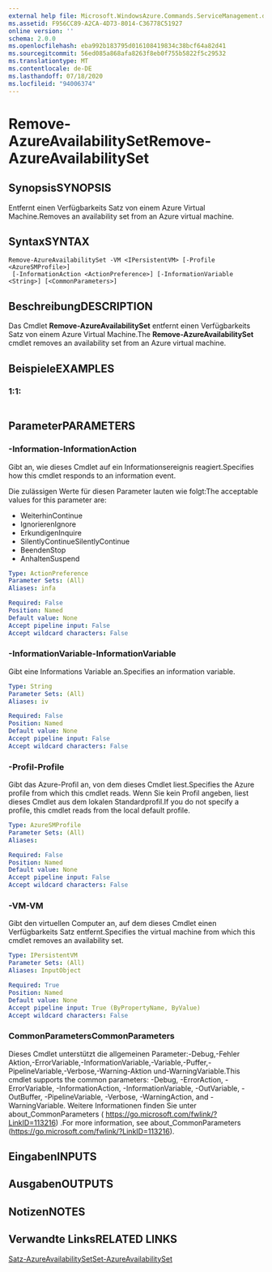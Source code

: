```yaml
---
external help file: Microsoft.WindowsAzure.Commands.ServiceManagement.dll-Help.xml
ms.assetid: F956CC89-A2CA-4D73-8014-C36778C51927
online version: ''
schema: 2.0.0
ms.openlocfilehash: eba992b183795d016108419834c38bcf64a82d41
ms.sourcegitcommit: 56ed085a868afa8263f8eb0f755b5822f5c29532
ms.translationtype: MT
ms.contentlocale: de-DE
ms.lasthandoff: 07/18/2020
ms.locfileid: "94006374"
---
```

# <span data-ttu-id="29f01-101">Remove-AzureAvailabilitySet</span><span class="sxs-lookup"><span data-stu-id="29f01-101">Remove-AzureAvailabilitySet</span></span>

## <span data-ttu-id="29f01-102">Synopsis</span><span class="sxs-lookup"><span data-stu-id="29f01-102">SYNOPSIS</span></span>
<span data-ttu-id="29f01-103">Entfernt einen Verfügbarkeits Satz von einem Azure Virtual Machine.</span><span class="sxs-lookup"><span data-stu-id="29f01-103">Removes an availability set from an Azure virtual machine.</span></span>

## <span data-ttu-id="29f01-104">Syntax</span><span class="sxs-lookup"><span data-stu-id="29f01-104">SYNTAX</span></span>

```
Remove-AzureAvailabilitySet -VM <IPersistentVM> [-Profile <AzureSMProfile>]
 [-InformationAction <ActionPreference>] [-InformationVariable <String>] [<CommonParameters>]
```

## <span data-ttu-id="29f01-105">Beschreibung</span><span class="sxs-lookup"><span data-stu-id="29f01-105">DESCRIPTION</span></span>
<span data-ttu-id="29f01-106">Das Cmdlet **Remove-AzureAvailabilitySet** entfernt einen Verfügbarkeits Satz von einem Azure Virtual Machine.</span><span class="sxs-lookup"><span data-stu-id="29f01-106">The **Remove-AzureAvailabilitySet** cmdlet removes an availability set from an Azure virtual machine.</span></span>

## <span data-ttu-id="29f01-107">Beispiele</span><span class="sxs-lookup"><span data-stu-id="29f01-107">EXAMPLES</span></span>

### <span data-ttu-id="29f01-108">1:</span><span class="sxs-lookup"><span data-stu-id="29f01-108">1:</span></span>
```

```

## <span data-ttu-id="29f01-109">Parameter</span><span class="sxs-lookup"><span data-stu-id="29f01-109">PARAMETERS</span></span>

### <span data-ttu-id="29f01-110">-Information</span><span class="sxs-lookup"><span data-stu-id="29f01-110">-InformationAction</span></span>
<span data-ttu-id="29f01-111">Gibt an, wie dieses Cmdlet auf ein Informationsereignis reagiert.</span><span class="sxs-lookup"><span data-stu-id="29f01-111">Specifies how this cmdlet responds to an information event.</span></span>

<span data-ttu-id="29f01-112">Die zulässigen Werte für diesen Parameter lauten wie folgt:</span><span class="sxs-lookup"><span data-stu-id="29f01-112">The acceptable values for this parameter are:</span></span>

- <span data-ttu-id="29f01-113">Weiterhin</span><span class="sxs-lookup"><span data-stu-id="29f01-113">Continue</span></span>
- <span data-ttu-id="29f01-114">Ignorieren</span><span class="sxs-lookup"><span data-stu-id="29f01-114">Ignore</span></span>
- <span data-ttu-id="29f01-115">Erkundigen</span><span class="sxs-lookup"><span data-stu-id="29f01-115">Inquire</span></span>
- <span data-ttu-id="29f01-116">SilentlyContinue</span><span class="sxs-lookup"><span data-stu-id="29f01-116">SilentlyContinue</span></span>
- <span data-ttu-id="29f01-117">Beenden</span><span class="sxs-lookup"><span data-stu-id="29f01-117">Stop</span></span>
- <span data-ttu-id="29f01-118">Anhalten</span><span class="sxs-lookup"><span data-stu-id="29f01-118">Suspend</span></span>

```yaml
Type: ActionPreference
Parameter Sets: (All)
Aliases: infa

Required: False
Position: Named
Default value: None
Accept pipeline input: False
Accept wildcard characters: False
```

### <span data-ttu-id="29f01-119">-InformationVariable</span><span class="sxs-lookup"><span data-stu-id="29f01-119">-InformationVariable</span></span>
<span data-ttu-id="29f01-120">Gibt eine Informations Variable an.</span><span class="sxs-lookup"><span data-stu-id="29f01-120">Specifies an information variable.</span></span>

```yaml
Type: String
Parameter Sets: (All)
Aliases: iv

Required: False
Position: Named
Default value: None
Accept pipeline input: False
Accept wildcard characters: False
```

### <span data-ttu-id="29f01-121">-Profil</span><span class="sxs-lookup"><span data-stu-id="29f01-121">-Profile</span></span>
<span data-ttu-id="29f01-122">Gibt das Azure-Profil an, von dem dieses Cmdlet liest.</span><span class="sxs-lookup"><span data-stu-id="29f01-122">Specifies the Azure profile from which this cmdlet reads.</span></span>
<span data-ttu-id="29f01-123">Wenn Sie kein Profil angeben, liest dieses Cmdlet aus dem lokalen Standardprofil.</span><span class="sxs-lookup"><span data-stu-id="29f01-123">If you do not specify a profile, this cmdlet reads from the local default profile.</span></span>

```yaml
Type: AzureSMProfile
Parameter Sets: (All)
Aliases: 

Required: False
Position: Named
Default value: None
Accept pipeline input: False
Accept wildcard characters: False
```

### <span data-ttu-id="29f01-124">-VM</span><span class="sxs-lookup"><span data-stu-id="29f01-124">-VM</span></span>
<span data-ttu-id="29f01-125">Gibt den virtuellen Computer an, auf dem dieses Cmdlet einen Verfügbarkeits Satz entfernt.</span><span class="sxs-lookup"><span data-stu-id="29f01-125">Specifies the virtual machine from which this cmdlet removes an availability set.</span></span>

```yaml
Type: IPersistentVM
Parameter Sets: (All)
Aliases: InputObject

Required: True
Position: Named
Default value: None
Accept pipeline input: True (ByPropertyName, ByValue)
Accept wildcard characters: False
```

### <span data-ttu-id="29f01-126">CommonParameters</span><span class="sxs-lookup"><span data-stu-id="29f01-126">CommonParameters</span></span>
<span data-ttu-id="29f01-127">Dieses Cmdlet unterstützt die allgemeinen Parameter:-Debug,-Fehler Aktion,-ErrorVariable,-InformationVariable,-Variable,-Puffer,-PipelineVariable,-Verbose,-Warning-Aktion und-WarningVariable.</span><span class="sxs-lookup"><span data-stu-id="29f01-127">This cmdlet supports the common parameters: -Debug, -ErrorAction, -ErrorVariable, -InformationAction, -InformationVariable, -OutVariable, -OutBuffer, -PipelineVariable, -Verbose, -WarningAction, and -WarningVariable.</span></span> <span data-ttu-id="29f01-128">Weitere Informationen finden Sie unter about_CommonParameters ( https://go.microsoft.com/fwlink/?LinkID=113216) .</span><span class="sxs-lookup"><span data-stu-id="29f01-128">For more information, see about_CommonParameters (https://go.microsoft.com/fwlink/?LinkID=113216).</span></span>

## <span data-ttu-id="29f01-129">Eingaben</span><span class="sxs-lookup"><span data-stu-id="29f01-129">INPUTS</span></span>

## <span data-ttu-id="29f01-130">Ausgaben</span><span class="sxs-lookup"><span data-stu-id="29f01-130">OUTPUTS</span></span>

## <span data-ttu-id="29f01-131">Notizen</span><span class="sxs-lookup"><span data-stu-id="29f01-131">NOTES</span></span>

## <span data-ttu-id="29f01-132">Verwandte Links</span><span class="sxs-lookup"><span data-stu-id="29f01-132">RELATED LINKS</span></span>

[<span data-ttu-id="29f01-133">Satz-AzureAvailabilitySet</span><span class="sxs-lookup"><span data-stu-id="29f01-133">Set-AzureAvailabilitySet</span></span>](./Set-AzureAvailabilitySet.md)


